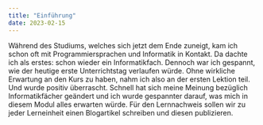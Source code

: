 ```yaml
---
title: "Einführung"
date: 2023-02-15
---
```


Während des Studiums, welches sich jetzt dem Ende zuneigt, kam ich schon oft mit Programmiersprachen und Informatik in Kontakt. Da dachte ich als erstes: schon wieder ein Informatikfach. Dennoch war ich gespannt, wie der heutige erste Unterrichtstag verlaufen würde. Ohne wirkliche Erwartung an den Kurs zu haben, nahm ich also an der ersten Lektion teil. Und wurde positiv überrascht. Schnell hat sich meine Meinung bezüglich Informatikfächer geändert und ich wurde gespannter darauf, was mich in diesem Modul alles erwarten würde. Für den Lernnachweis sollen wir zu jeder Lerneinheit einen Blogartikel schreiben und diesen publizieren. 
